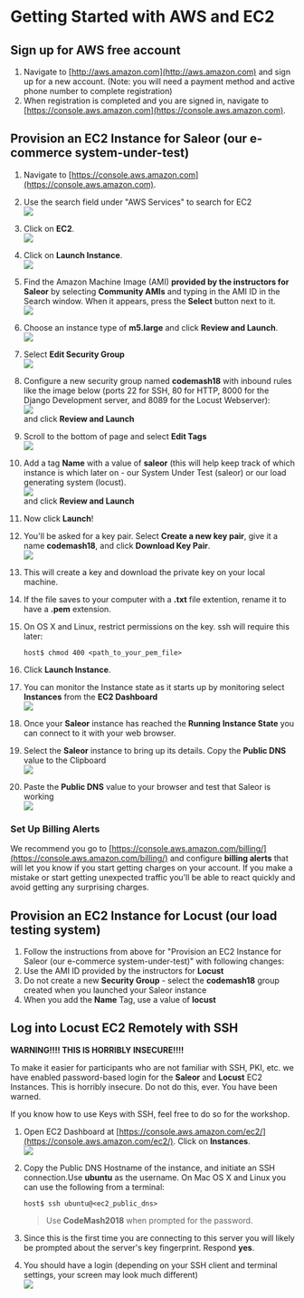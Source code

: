 # Getting Started with AWS and EC2

## Sign up for AWS free account

1. Navigate to [http://aws.amazon.com](http://aws.amazon.com) and sign up for a new account. (Note: you will need a payment method and active phone number to complete registration)
2. When registration is completed and you are signed in, navigate to [https://console.aws.amazon.com](https://console.aws.amazon.com).


## Provision an EC2 Instance for Saleor (our e-commerce system-under-test)

1. Navigate to [https://console.aws.amazon.com](https://console.aws.amazon.com).
1. Use the search field under "AWS Services" to search for EC2 
<br/>![](screenshots/aws_serivices_search.png)
2. Click on **EC2**.
<br/>![](screenshots/aws_search_ec2.png)
3. Click on **Launch Instance**.
<br/>![](screenshots/launch_instance.png)
4. Find the Amazon Machine Image (AMI) __provided by the instructors for Saleor__ by selecting **Community AMIs** and typing in the AMI ID in the Search window. When it appears, press the **Select** button next to it.
<br/>![](screenshots/select_ubuntu.png)
5. Choose an instance type of **m5.large** and click **Review and Launch**.
<br/>![](screenshots/select_instance_type.png)
5. Select **Edit Security Group**
<br/>![](screenshots/edit_security_groups.png)
5. Configure a new security group named **codemash18** with inbound rules like the image below (ports 22 for SSH, 80 for HTTP, 8000 for the Django Development server, and 8089 for the Locust Webserver):
<br/>![](screenshots/configure_security_group.png)
<br/> and click **Review and Launch**
5. Scroll to the bottom of page and select **Edit Tags**
<br/>![](screenshots/select_edit_tags.png)
5. Add a tag **Name** with a value of **saleor** (this will help keep track of which instance is which later on - our System Under Test (saleor) or our load generating system (locust).
<br/>![](screenshots/add_name_tag.png)
<br/> and click **Review and Launch**
5. Now click **Launch**!
6. You'll be asked for a key pair. Select **Create a new key pair**, give it a name **codemash18**, and click **Download Key Pair**.
<br/>![](screenshots/create_key_and_download.png)
7. This will create a key and download the private key on your local machine.
8. If the file saves to your computer with a **.txt** file extention, rename it to have a **.pem** extension.
9. On OS X and Linux, restrict permissions on the key. ssh will require this later:

    ```
    host$ chmod 400 <path_to_your_pem_file>
    ```

10. Click **Launch Instance**.
11. You can monitor the Instance state as it starts up by monitoring select **Instances** from the **EC2 Dashboard**
<br/>![](screenshots/ec2_dashboard-instances.png)
12. Once your **Saleor** instance has reached the **Running** **Instance State** you can connect to it with your web browser.
13. Select the **Saleor** instance to bring up its details.  Copy the **Public DNS** value to the Clipboard
<br/>![](screenshots/ec2_saleor_instance-details.png) 
15.  Paste the **Public DNS** value to your browser and test that Saleor is working
<br/>![](screenshots/saleor_in_browser.png)

### Set Up Billing Alerts

We recommend you go to [https://console.aws.amazon.com/billing/](https://console.aws.amazon.com/billing/) and configure **billing alerts** that will let you know if you start getting charges on your account. If you make a mistake or start getting unexpected traffic you'll be able to react quickly and avoid getting any surprising charges.


## Provision an EC2 Instance for Locust (our load testing system)

1. Follow the instructions from above for "Provision an EC2 Instance for Saleor (our e-commerce system-under-test)" with following changes:
1.  Use the AMI ID provided by the instructors for **Locust**
1.  Do not create a new **Security Group** - select the **codemash18** group created when you launched your Saleor instance
1.  When you add the **Name** Tag, use a value of **locust**

## Log into Locust EC2 Remotely with SSH

**WARNING!!!! THIS IS HORRIBLY INSECURE!!!!**

To make it easier for participants who are not familiar with SSH, PKI, etc. we have enabled password-based login for the **Saleor** and **Locust** EC2 Instances.  This is horribly insecure.  Do not do this, ever.  You have been warned.

If you know how to use Keys with SSH, feel free to do so for the workshop.


1. Open EC2 Dashboard at [https://console.aws.amazon.com/ec2/](https://console.aws.amazon.com/ec2/). Click on **Instances**.
<br/>![](screenshots/5_instance.png)
2. Copy the Public DNS Hostname of the instance, and initiate an SSH connection.Use **ubuntu** as the username.  On Mac OS X and Linux you can use the following from a terminal:

    ```
    host$ ssh ubuntu@<ec2_public_dns>
    ```

    > Use **CodeMash2018** when prompted for the password.
3. Since this is the first time you are connecting to this server you will likely be prompted about the server's key fingerprint.  Respond **yes**.
4. You should have a login (depending on your SSH client and terminal settings, your screen may look much different)
<br/>![](screenshots/ssh_login.png)


